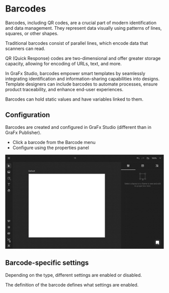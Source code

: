# Barcodes

Barcodes, including QR codes, are a crucial part of modern identification and data management. They represent data visually using patterns of lines, squares, or other shapes. 

Traditional barcodes consist of parallel lines, which encode data that scanners can read.

QR (Quick Response) codes are two-dimensional and offer greater storage capacity, allowing for encoding of URLs, text, and more.

In GraFx Studio, barcodes empower smart templates by seamlessly integrating identification and information-sharing capabilities into designs. Template designers can include barcodes to automate processes, ensure product traceability, and enhance end-user experiences.

Barcodes can hold static values and have variables linked to them.

## Configuration

Barcodes are created and configured in GraFx Studio (different than in GraFx Publisher).

- Click a barcode from the Barcode menu
- Configure using the properties panel

![ui](barcodes1.gif)

## Barcode-specific settings

Depending on the type, different settings are enabled or disabled. 

The definition of the barcode defines what settings are enabled.